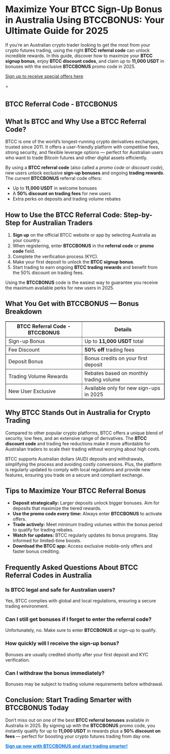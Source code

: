 

<h1>Maximize Your BTCC Sign-Up Bonus in Australia Using BTCCBONUS: Your Ultimate Guide for 2025</h1>

<p>If you’re an Australian crypto trader looking to get the most from your crypto futures trading, using the right <strong>BTCC referral code</strong> can unlock incredible rewards. In this guide, discover how to maximize your <strong>BTCC signup bonus</strong>, enjoy <strong>BTCC discount codes</strong>, and claim up to <strong>11,000 USDT</strong> in bonuses with the exclusive <strong>BTCCBONUS</strong> promo code in 2025.</p>
<p><a href="https://partner.btcc.com/us/c/BTCCBONUS/9303" target="_blank">Sign up to receive special offers here</a></p

<img src="https://images.mirror-media.xyz/publication-images/Poz8BlB9BgSoA-3eFI7xG.png?height=500&amp;width=1000" decoding="async" data-nimg="fill" class="css-xah9so" style="position: absolute; inset: 0px; box-sizing: border-box; padding: 0px; border: none; margin: auto; display: block; width: 0px; height: 0px; min-width: 100%; max-width: 100%; min-height: 100%; max-height: 100%;">⭐ 
<h2>BTCC Referral Code - BTCCBONUS</h2>
<h2>What Is BTCC and Why Use a BTCC Referral Code?</h2>

<p>BTCC is one of the world’s longest-running crypto derivatives exchanges, trusted since 2011. It offers a user-friendly platform with competitive fees, strong security, and flexible leverage options — perfect for Australian users who want to trade Bitcoin futures and other digital assets efficiently.</p>

<p>By using a <strong>BTCC referral code</strong> (also called a <em>promo code</em> or <em>discount code</em>), new users unlock exclusive <strong>sign-up bonuses</strong> and ongoing <strong>trading rewards</strong>. The current <strong>BTCCBONUS</strong> referral code offers:</p>

<ul>
  <li>Up to <strong>11,000 USDT</strong> in welcome bonuses</li>
  <li>A <strong>50% discount on trading fees</strong> for new users</li>
  <li>Extra perks on deposits and trading volume rebates</li>
</ul>

<h2>How to Use the BTCC Referral Code: Step-by-Step for Australian Traders</h2>

<ol>
  <li><strong>Sign up</strong> on the official BTCC website or app by selecting Australia as your country.</li>
  <li>When registering, enter <strong>BTCCBONUS</strong> in the <strong>referral code</strong> or <strong>promo code</strong> field.</li>
  <li>Complete the verification process (KYC).</li>
  <li>Make your first deposit to unlock the <strong>BTCC signup bonus</strong>.</li>
  <li>Start trading to earn ongoing <strong>BTCC trading rewards</strong> and benefit from the 50% discount on trading fees.</li>
</ol>

<p>Using the <strong>BTCCBONUS</strong> code is the easiest way to guarantee you receive the maximum available perks for new users in 2025.</p>

<h2>What You Get with BTCCBONUS — Bonus Breakdown</h2>

<table border="1" cellpadding="8" cellspacing="0" style="border-collapse: collapse; width: 100%; max-width: 600px;">
  <thead>
    <tr>
      <th>BTCC Referral Code - BTCCBONUS</th>
      <th>Details</th>
    </tr>
  </thead>
  <tbody>
    <tr>
      <td>Sign-up Bonus</td>
      <td>Up to <strong>11,000 USDT</strong> total</td>
    </tr>
    <tr>
      <td>Fee Discount</td>
      <td><strong>50% off</strong> trading fees</td>
    </tr>
    <tr>
      <td>Deposit Bonus</td>
      <td>Bonus credits on your first deposit</td>
    </tr>
    <tr>
      <td>Trading Volume Rewards</td>
      <td>Rebates based on monthly trading volume</td>
    </tr>
    <tr>
      <td>New User Exclusive</td>
      <td>Available only for new sign-ups in 2025</td>
    </tr>
  </tbody>
</table>

<h2>Why BTCC Stands Out in Australia for Crypto Trading</h2>

<p>Compared to other popular crypto platforms, BTCC offers a unique blend of security, low fees, and an extensive range of derivatives. The <strong>BTCC discount code</strong> and trading fee reductions make it more affordable for Australian traders to scale their trading without worrying about high costs.</p>

<p>BTCC supports Australian dollars (AUD) deposits and withdrawals, simplifying the process and avoiding costly conversions. Plus, the platform is regularly updated to comply with local regulations and provide new features, ensuring you trade on a secure and compliant exchange.</p>

<h2>Tips to Maximize Your BTCC Referral Bonus</h2>

<ul>
  <li><strong>Deposit strategically:</strong> Larger deposits unlock bigger bonuses. Aim for deposits that maximize the tiered rewards.</li>
  <li><strong>Use the promo code every time:</strong> Always enter <strong>BTCCBONUS</strong> to activate offers.</li>
  <li><strong>Trade actively:</strong> Meet minimum trading volumes within the bonus period to qualify for trading rebates.</li>
  <li><strong>Watch for updates:</strong> BTCC regularly updates its bonus programs. Stay informed for limited-time boosts.</li>
  <li><strong>Download the BTCC app:</strong> Access exclusive mobile-only offers and faster bonus crediting.</li>
</ul>

<h2>Frequently Asked Questions About BTCC Referral Codes in Australia</h2>

<h3>Is BTCC legal and safe for Australian users?</h3>
<p>Yes, BTCC complies with global and local regulations, ensuring a secure trading environment.</p>

<h3>Can I still get bonuses if I forget to enter the referral code?</h3>
<p>Unfortunately, no. Make sure to enter <strong>BTCCBONUS</strong> at sign-up to qualify.</p>

<h3>How quickly will I receive the sign-up bonus?</h3>
<p>Bonuses are usually credited shortly after your first deposit and KYC verification.</p>

<h3>Can I withdraw the bonus immediately?</h3>
<p>Bonuses may be subject to trading volume requirements before withdrawal.</p>

<h2>Conclusion: Start Trading Smarter with BTCCBONUS Today</h2>

<p>Don’t miss out on one of the best <strong>BTCC referral bonuses</strong> available in Australia in 2025. By signing up with the <strong>BTCCBONUS</strong> promo code, you instantly qualify for up to <strong>11,000 USDT</strong> in rewards plus a <strong>50% discount on fees</strong> — perfect for boosting your crypto futures trading from day one.</p>

<p><a href="https://partner.btcc.com/us/c/BTCCBONUS/9303" target="_blank" rel="noopener noreferrer" style="color: #0073e6; font-weight: bold;">Sign up now with BTCCBONUS and start trading smarter!</a></p>

</body>
</html>
